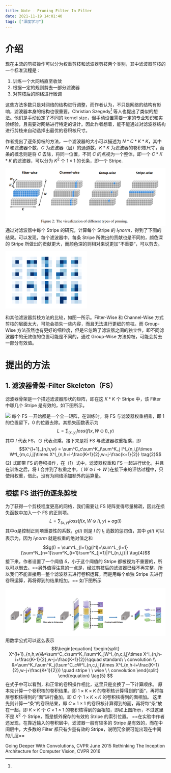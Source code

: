 ```yaml
---
title: Note - Pruning Filter In Filter
date: 2021-11-19 14:01:40
tags: ["深度学习"]
---
```


# 介绍
现在主流的剪枝操作可以分为权重剪枝和滤波器剪枝两个类别，其中滤波器剪枝的一个标准流程是：
1. 训练一个大网络直至收敛
2. 根据一定的规则剪去一部分滤波器
3. 对剪枝后的网络进行微调

这些方法多数只是对网络的结构进行调整，而作者认为，不只是网络的结构有影响，滤波器本身的结构也很重要。Christian Szegedy[^ChristianSzegedy] 等人也提出了类似的想法。他们是手动设定了不同的 kernel size，但手动设置需要一定的专业知识和实验经验，且需要对网络进行特定的设计。因此作者想着，能不能通过对滤波器结构进行剪枝来自动选择出最优的卷积核尺寸。

作者提出了逐条剪枝的方法，一个滤波器的大小可以描述为 $N*C*K*K$，其中 $N$ 和滤波器个数，$C$ 为滤波器（层）的通道数，$K*K$ 为滤波器的卷积核尺寸，而条的概念则是将 $C$ 去除，将同一位置，不同 $C$ 的点视为一个整体，即一个 $C*K*K$ 的滤波器，可以分为 $K^2$ 个 $1\times 1$ 的长条，即一个 Stripe.

![](../attachment/论文笔记/Pasted_image_20211127111518.png)
通过对滤波器中每个 Stripe 的研究，计算每个 Stripe 的 $l_1 norm$，得到了下图的结果。可以发现，每个滤波器中，每条 Stripe 所做出的贡献也是不同的，颜色深的 Stripe 所做出的贡献更大，而颜色深的则相对来说更加”不重要“，可以剪去。

![](../attachment/论文笔记/Pasted_image_20211127111021.png)

和其他滤波器剪枝方法的比较，如图一所示。Filter-Wise 和 Channel-Wise 方式剪枝的层面太大，可能会损失一些内容，而且无法进行更细的剪枝。而 Group-Wise 方法虽然也有更好的细粒度，但是它忽略了滤波器之间的独立性，即不同滤波器中的无效值的位置可能是不同的，通过 Group-Wise 方法剪枝，可能会剪去一部分有效值。

# 提出的方法
## 1. 滤波器骨架-Filter Skeleton（FS）
滤波器骨架是一个描述滤波器形状的矩阵，即在这 $K*K$ 个 Stripe 中，该 Filter 中哪几个 Stripe 是有效的，如下图所示。

![](../attachment/论文笔记/[Pasted_image_20211127115139.png)
每个 FS 一开始都是一个全一矩阵，在训练时，将 FS 与滤波器权重相乘，即 1 的位置留下，0 的位置去除。其损失函数表示为
$$L = \sum_{(x,y)}loss(f(x,W\odot I),y) \tag{1}$$
其中 $I$ 代表 FS，$\odot$ 代表点乘，接下来是将 FS 与滤波器权重相乘，即
$$X^{l+1}_{n,h,w} = \sum^C_c\sum^K_i\sum^K_j I^l_{n,i,j}\times W^l_{m,c,i,j}\times X^l_{n,h+i-\frac{K+1}{2},w+j-\frac{k+1}{2}} \tag{2}$$
(2) 式即带 FS 的卷积操作，在（1）式中，滤波器权重和 FS 一起进行优化，并且在训练之后，将 $I$ 合并到了权重之中，（ $W\odot I \to W$ )在接下来的评估过程中，只使用权重，借此，没有为网络添加额外的运算量。

## 根据 FS 进行的逐条剪枝
为了获得一个剪枝程度更高的网络，我们需要让 FS 矩阵变得尽量稀疏，因此在损失函数中加入一个 FS 的正则项。
$$L = \sum_{(x,y)}loss(f(x,W\odot I),y)+\alpha g(I) \tag{3}$$
其中α是控制正则项重要性的系数，$g(I)$ 则是 $I$ 的 $l_1$ 范数的惩罚值，其中 $g(I)$ 可以表示为，因为 $l_1norm$ 就是权重的绝对值之和
$$g(I) = \sum^L_{l=1}g(I^l)=\sum^L_{l=1}(\sum^N_{n=1}\sum^K_{i=1}\sum^K_{j=1}|I^l_{n,i,j}|) \tag{4}$$
接下来，作者设置了一个阈值 $\delta$，小于这个阈值的 Stripe 都被视为不重要的，所以可以删去。==另外值得注意的一点是，经过剪枝后的滤波器已经不再完整，所以我们不能直接用一整个滤波器去进行卷积运算，而是用每个单独 Stripe 去进行卷积运算，再将得到的结果相加。== 如下图所示

![](../attachment/论文笔记/Pasted_image_20211127142133.png)
用数学公式可以这么表示
$$\begin{equation} \begin{split} X^{l+1}_{n,h,w}&=\sum^C_c\sum^K_i\sum^K_jW^l_{n,c,i,j}\times X^l_{n,h-i+\frac{K+1}{2},w-j+\frac{K+1}{2}}\qquad standard\ \ convolution \\
&=\sum^K_i\sum^K_j(\sum^C_cW^l_{n,c,i,j}\times X^l_{n,h-i+\frac{K+1}{2},w-j+\frac{K+1}{2}}) \quad stripe \ \ wise \ \ convolution
\end{split}
\end{equation}
\tag{5}
$$
在式子中可以看到，和正常的卷积操作相比，这里只是变换了一下计算顺序。
原本先计算一个卷积核的卷积结果，即 $1\times K\times K$ 的卷积核计算得到的”面“，再将每层卷积核得到的“面”进行叠加，即 $C$ 个 $1\times K\times K$ 的卷积核得到的面相加。
这里先则计算一“条”的卷积结果，即 $C\times 1 \times 1$ 的卷积核计算得到的面，再将每”条“放在一起，即 $K\times K$ 个 $C \times 1 \times 1$ 的卷积核得到的面相加，即如上图所示，不过这里不是 $K^2$ 个 Stripe，而是额外保存的有效的 Stripe 的索引位置。
==在实验中作者还发现，在靠近输入的卷积层中，滤波器一般有较多的 Stripe 是有效的，而在中间层中，大多数的 Filter 都只有少量有效的 Stripe，说明冗余很可能出现在中间的几层==


[^ChristianSzegedy]: 
Going Deeper With Convolutions, CVPR June 2015
Rethinking The Inception Architecture for Computer Vision, CVPR 2016